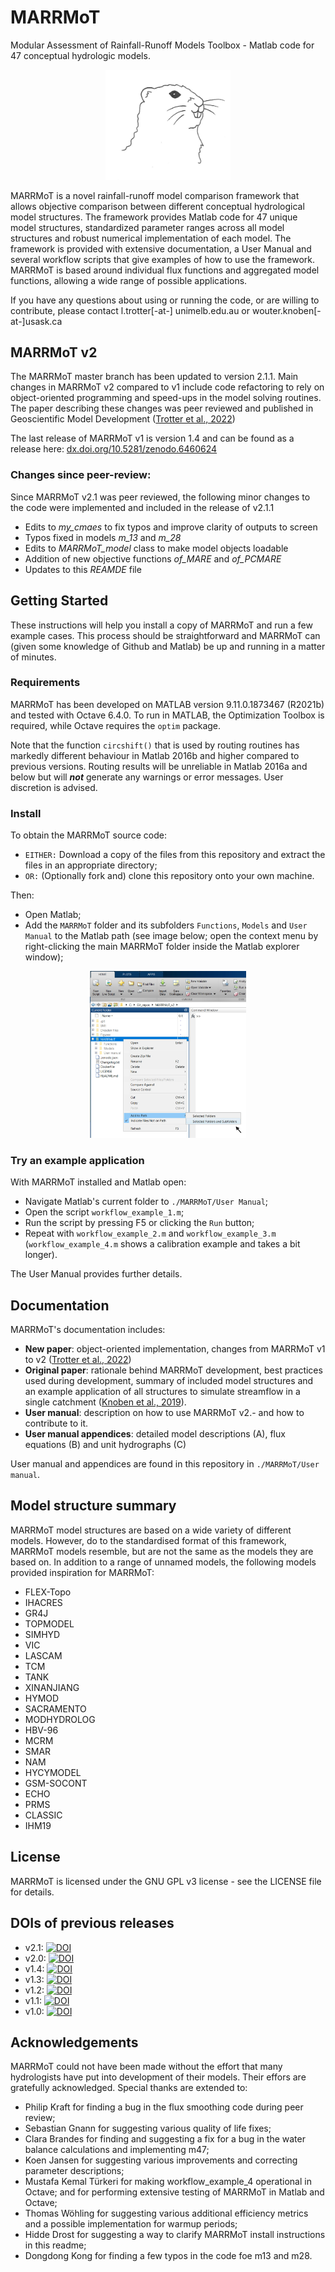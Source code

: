 # MARRMoT
Modular Assessment of Rainfall-Runoff Models Toolbox - Matlab code for 47 conceptual hydrologic models.

<p align="center">
<img src="Figures/logo.jpg" alt="MARRMoT logo" width="200"/>
</p>
MARRMoT is a novel rainfall-runoff model comparison framework that allows objective comparison between different conceptual hydrological model structures.
The framework provides Matlab code for 47 unique model structures, standardized parameter ranges across all model structures and robust numerical implementation of each model.
The framework is provided with extensive documentation, a User Manual and several workflow scripts that give examples of how to use the framework.
MARRMoT is based around individual flux functions and aggregated model functions, allowing a wide range of possible applications.

If you have any questions about using or running the code, or are willing to contribute, please contact l.trotter[-at-] unimelb.edu.au or wouter.knoben[-at-]usask.ca

## MARRMoT v2
The MARRMoT master branch has been updated to version 2.1.1.
Main changes in MARRMoT v2 compared to v1 include code refactoring to rely on object-oriented programming and speed-ups in the model solving routines.
The paper describing these changes was peer reviewed and published in Geoscientific Model Development ([Trotter et al., 2022](https://doi.org/10.5194/gmd-15-6359-2022))

The last release of MARRMoT v1 is version 1.4 and can be found as a release here: [dx.doi.org/10.5281/zenodo.6460624](dx.doi.org/10.5281/zenodo.6460624)

### Changes since peer-review:
Since MARRMoT v2.1 was peer reviewed, the following minor changes to the code were implemented and included in the release of v2.1.1
- Edits to _my_cmaes_ to fix typos and improve clarity of outputs to screen
- Typos fixed in models _m_13_ and _m_28_
- Edits to _MARRMoT_model_ class to make model objects loadable
- Addition of new objective functions _of_MARE_ and _of_PCMARE_
- Updates to this _REAMDE_ file

## Getting Started
These instructions will help you install a copy of MARRMoT and run a few example cases. This process should be  straightforward and MARRMoT can (given some knowledge of Github and Matlab) be up and running in a matter of minutes.

### Requirements
MARRMoT has been developed on MATLAB version 9.11.0.1873467 (R2021b) and tested with Octave 6.4.0. To run in MATLAB, the Optimization Toolbox is required, while Octave requires the `optim` package.

Note that the function `circshift()` that is used by routing routines has markedly different behaviour in Matlab 2016b and higher compared to previous versions. Routing results will be unreliable in Matlab 2016a and below but will **_not_** generate any warnings or error messages. User discretion is advised.

### Install
To obtain the MARRMoT source code:
- `EITHER:` Download a copy of the files from this repository and extract the files in an appropriate directory;
- `OR:` (Optionally fork and) clone this repository onto your own machine.

Then:
- Open Matlab;
- Add the `MARRMoT` folder  and its subfolders `Functions`, `Models` and `User Manual` to the Matlab path (see image below; open the context menu by right-clicking the main MARRMoT folder inside the Matlab explorer window);

<p align="center">
<img src="Figures/matlab_path.jpg" alt="Example of adding files to Matlab path" width="250"/>
</p>

### Try an example application
With MARRMoT installed and Matlab open:
- Navigate Matlab's current folder to `./MARRMoT/User Manual`;
- Open the script `workflow_example_1.m`;
- Run the script by pressing F5 or clicking the `Run` button;
- Repeat with `workflow_example_2.m` and `workflow_example_3.m` (`workflow_example_4.m` shows a calibration example and takes a bit longer).

The User Manual provides further details.


## Documentation
MARRMoT's documentation includes:

- **New paper**: object-oriented implementation, changes from MARRMoT v1 to v2 ([Trotter et al., 2022](https://doi.org/10.5194/gmd-15-6359-2022))
- **Original paper**: rationale behind MARRMoT development, best practices used during development, summary of included model structures and an example application of all structures to simulate streamflow in a single catchment ([Knoben et al., 2019](https://doi.org/10.5194/gmd-12-2463-2019)).
- **User manual**: description on how to use MARRMoT v2.- and how to contribute to it.
- **User manual appendices**: detailed model descriptions (A), flux equations (B) and unit hydrographs (C)

User manual and appendices are found in this repository in `./MARRMoT/User manual`.

## Model structure summary
MARRMoT model structures are based on a wide variety of different models.
However, do to the standardised format of this framework, MARRMoT models resemble, but are not the same as the models they are based on.
In addition to a range of unnamed models, the following models provided inspiration for MARRMoT:

- FLEX-Topo
- IHACRES
- GR4J
- TOPMODEL
- SIMHYD
- VIC
- LASCAM
- TCM
- TANK
- XINANJIANG
- HYMOD
- SACRAMENTO
- MODHYDROLOG
- HBV-96
- MCRM
- SMAR
- NAM
- HYCYMODEL
- GSM-SOCONT
- ECHO
- PRMS
- CLASSIC
- IHM19

## License
MARRMoT is licensed under the GNU GPL v3 license - see the LICENSE file for details.

## DOIs of previous releases
- v2.1: [![DOI](https://zenodo.org/badge/DOI/10.5281/zenodo.6484372.svg)](https://doi.org/10.5281/zenodo.6484372)
- v2.0: [![DOI](https://zenodo.org/badge/DOI/10.5281/zenodo.6483914.svg)](https://doi.org/10.5281/zenodo.6483914)
- v1.4: [![DOI](https://zenodo.org/badge/DOI/10.5281/zenodo.6460624.svg)](https://doi.org/10.5281/zenodo.6460624)
- v1.3: [![DOI](https://zenodo.org/badge/DOI/10.5281/zenodo.3552961.svg)](https://doi.org/10.5281/zenodo.3552961)
- v1.2: [![DOI](https://zenodo.org/badge/DOI/10.5281/zenodo.3235664.svg)](https://doi.org/10.5281/zenodo.3235664)
- v1.1: [![DOI](https://zenodo.org/badge/DOI/10.5281/zenodo.2677728.svg)](https://doi.org/10.5281/zenodo.2677728)
- v1.0: [![DOI](https://zenodo.org/badge/DOI/10.5281/zenodo.2482542.svg)](https://doi.org/10.5281/zenodo.2482542)

## Acknowledgements
MARRMoT could not have been made without the effort that many hydrologists have put into development of their models. Their effors are gratefully acknowledged. Special thanks are extended to:
- Philip Kraft for finding a bug in the flux smoothing code during peer review;
- Sebastian Gnann for suggesting various quality of life fixes;
- Clara Brandes for finding and suggesting a fix for a bug in the water balance calculations and implementing m47;
- Koen Jansen for suggesting various improvements and correcting parameter descriptions;
- Mustafa Kemal Türkeri for making workflow_example_4 operational in Octave; and for performing extensive testing of MARRMoT in Matlab and Octave;
- Thomas Wöhling for suggesting various additional efficiency metrics and a possible implementation for warmup periods;
- Hidde Drost for suggesting a way to clarify MARRMoT install instructions in this readme;
- Dongdong Kong for finding a few typos in the code foe m13 and m28.
